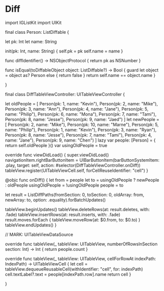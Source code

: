 # Diff
import IGListKit
import UIKit

final class Person: ListDiffable {

let pk: Int
let name: String

init(pk: Int, name: String) {
self.pk = pk
self.name = name
}

func diffIdentifier() -> NSObjectProtocol {
return pk as NSNumber
}

func isEqual(toDiffableObject object: ListDiffable?) -> Bool {
guard let object = object as? Person else { return false }
return self.name == object.name
}

}

final class DiffTableViewController: UITableViewController {

let oldPeople = [
Person(pk: 1, name: "Kevin"),
Person(pk: 2, name: "Mike"),
Person(pk: 3, name: "Ann"),
Person(pk: 4, name: "Jane"),
Person(pk: 5, name: "Philip"),
Person(pk: 6, name: "Mona"),
Person(pk: 7, name: "Tami"),
Person(pk: 8, name: "Jesse"),
Person(pk: 9, name: "Jaed")
]
let newPeople = [
Person(pk: 2, name: "Mike"),
Person(pk: 10, name: "Marne"),
Person(pk: 5, name: "Philip"),
Person(pk: 1, name: "Kevin"),
Person(pk: 3, name: "Ryan"),
Person(pk: 8, name: "Jesse"),
Person(pk: 7, name: "Tami"),
Person(pk: 4, name: "Jane"),
Person(pk: 9, name: "Chen")
]
lazy var people: [Person] = {
return self.oldPeople
}()
var usingOldPeople = true

override func viewDidLoad() {
super.viewDidLoad()
navigationItem.rightBarButtonItem = UIBarButtonItem(barButtonSystemItem: .play,
target: self,
action: #selector(DiffTableViewController.onDiff))
tableView.register(UITableViewCell.self, forCellReuseIdentifier: "cell")
}

@objc func onDiff() {
let from = people
let to = usingOldPeople ? newPeople : oldPeople
usingOldPeople = !usingOldPeople
people = to

let result = ListDiffPaths(fromSection: 0, toSection: 0, oldArray: from, newArray: to, option: .equality).forBatchUpdates()

tableView.beginUpdates()
tableView.deleteRows(at: result.deletes, with: .fade)
tableView.insertRows(at: result.inserts, with: .fade)
result.moves.forEach { tableView.moveRow(at: $0.from, to: $0.to) }
tableView.endUpdates()
}

// MARK: UITableViewDataSource

override func tableView(_ tableView: UITableView, numberOfRowsInSection section: Int) -> Int {
return people.count
}

override func tableView(_ tableView: UITableView, cellForRowAt indexPath: IndexPath) -> UITableViewCell {
let cell = tableView.dequeueReusableCell(withIdentifier: "cell", for: indexPath)
cell.textLabel?.text = people[indexPath.row].name
return cell
}

}




